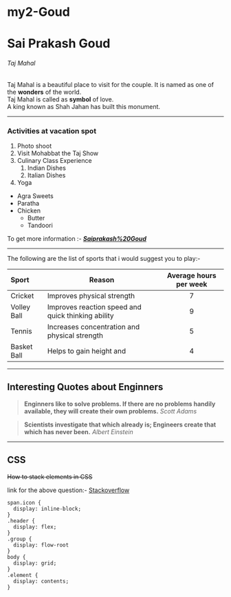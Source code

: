 # my2-Goud

# Sai Prakash Goud

###### Taj Mahal

Taj Mahal is a beautiful place to visit for the couple.
It is named as one of the **wonders** of the world.<br>
Taj Mahal is called as **symbol** of love.<br>
A king known as Shah Jahan has built this monument.

---

### Activities at vacation spot

1. Photo shoot
2. Visit Mohabbat the Taj Show
3. Culinary Class Experience
    1. Indian Dishes
    2. Italian Dishes
4. Yoga

* Agra Sweets
* Paratha
* Chicken
    * Butter
    * Tandoori

To get more information :- ***[Saiprakash%20Goud](MyStats.md)***

---

The following are the list of sports that i would suggest you to play:- 

|Sport|Reason|Average hours per week|
|:---|---|:---:|
|Cricket|Improves physical strength|7|
|Volley Ball|Improves reaction speed and quick thinking ability|9|
|Tennis|Increases concentration and physical strength|5|
|Basket Ball|Helps to gain height and|4|

---

## Interesting Quotes about Enginners

>**Enginners like to solve problems. If there are no problems handily available, they will create their own problems.** *Scott Adams*

>**Scientists investigate that which already is; Engineers create that which has never been.** *Albert Einstein*

---

## CSS 

~~How to stack elements in CSS~~

link for the above question:- [Stackoverflow](https://stackoverflow.com/questions/13206161/how-to-stack-elements-using-css#:~:text=%23container%20%7B%20position%3A%20relative%3B%20overflow%3A%20hidden%3B%20%7D%20%23fill,%7B%20position%3A%20absolute%3B%20left%3A%200%3B%20bottom%3A%200%3B%20%7D)

~~~
span.icon {
  display: inline-block;  
}
.header {
  display: flex;
}
.group {
  display: flow-root
}
body {
  display: grid;
}
.element {
  display: contents;
}
~~~